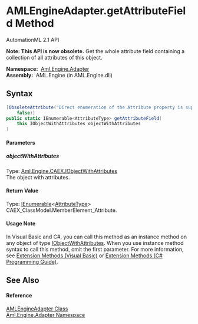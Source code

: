 AMLEngineAdapter.getAttributeField Method
=========================================
AutomationML 2.1 API

**Note: This API is now obsolete.**
Get the whole attribute field containing a collection of all attributes of this object.

  **Namespace:**  [Aml.Engine.Adapter][1]  
  **Assembly:**  AML.Engine (in AML.Engine.dll)

Syntax
------

```csharp
[ObsoleteAttribute("Direct enumeration of the Attribute property is supported", 
	false)]
public static IEnumerable<AttributeType> getAttributeField(
	this IObjectWithAttributes objectWithAttributes
)
```

#### Parameters

##### *objectWithAttributes*
Type: [Aml.Engine.CAEX.IObjectWithAttributes][2]  
The object with attributes.

#### Return Value
Type: [IEnumerable][3]&lt;[AttributeType][4]>  
 CAEX_ClassModel.MemberElement_Attribute. 
#### Usage Note
In Visual Basic and C#, you can call this method as an instance method on any object of type [IObjectWithAttributes][2]. When you use instance method syntax to call this method, omit the first parameter. For more information, see [Extension Methods (Visual Basic)][5] or [Extension Methods (C# Programming Guide)][6].

See Also
--------

#### Reference
[AMLEngineAdapter Class][7]  
[Aml.Engine.Adapter Namespace][1]  

[1]: ../README.md
[2]: ../../Aml.Engine.CAEX/IObjectWithAttributes/README.md
[3]: https://docs.microsoft.com/dotnet/api/system.collections.generic.ienumerable-1
[4]: ../../Aml.Engine.CAEX/AttributeType/README.md
[5]: https://docs.microsoft.com/dotnet/visual-basic/programming-guide/language-features/procedures/extension-methods
[6]: https://docs.microsoft.com/dotnet/csharp/programming-guide/classes-and-structs/extension-methods
[7]: README.md
[8]: https://www.automationml.org
[9]: ../../icons/logoShade.png